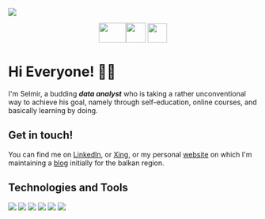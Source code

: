 <a href="https://www.selmirkalender.com"><img src="https://lh3.googleusercontent.com/pw/ACtC-3cbUVx4yqek5edwWKIPGCkeau2t8Be_Vnv6sUj0n_Ut9l4l3k_CzJGctTUhJj_pljv91w4KWmkPqd5d6-mFKHcWXSDNQ0rbH04RVHBUqtyG9h4tzOpGUFZImGlMhao9MK689W9Kkxtf0C-YcNRvNF2p=w1400-h425-no?authuser=0"></a>


<p align="center">
<a href="http://linkedin.com/in/selmirkalender"><img src="https://dwglogo.com/wp-content/uploads/2020/06/Linkedin_symbol_transparent.png" width="55" height="40" border="0"></a><a href="https://www.xing.com/profile/Selmir_Kalender/portfolio"><img src="https://hashtagchefin.at/wp-content/uploads/2018/02/xing-logo-3bd7a34cb3daaa40-256x256.png" width="40" height="40" border="0"></a>
<a href="https://www.selmirkalender.com"><img src="https://www.logolynx.com/images/logolynx/2d/2d9b83e7e721da89b2cebc00d8239248.png" width="39" height="39" border="0"></a>
</p>
  
<h1> Hi Everyone! 🙋‍♂️ </h1>

I'm Selmir, a budding __*data analyst*__ who is taking a rather unconventional way to achieve his goal, namely through self-education, online courses, and basically learning by doing.

  
<h2> Get in touch! </h2>  

You can find me on [LinkedIn](http://linkedin.com/in/selmirkalender), or [Xing](https://www.xing.com/profile/Selmir_Kalender/portfolio), or my personal [website](https://www.selmirkalender.com) on which I'm maintaining a [blog](https://www.selmirkalender.com/blog) initially for the balkan region.  
 
  
<h2> Technologies and Tools </h2>

![](https://img.shields.io/badge/OS-Windows-informational?style=plastic&logo=WINDOWS&logoColor=white&color=informational) ![](https://img.shields.io/badge/Language-Python-informational?style=plastic&logo=PYTHON&logoColor=white&color=yellow) ![](https://img.shields.io/badge/Language-MySQL-blueviolet?style=plastic&logo=mysql&logoColor=white&color=blueviolet) ![](https://img.shields.io/badge/Tool-Tableau-9cf?style=plastic&logo=TABLEAU&logoColor=white&color=9cf) ![](https://img.shields.io/badge/Tool-PowerBI-informational?style=plastic&logo=power-bi&logoColor=white&color=yellow) ![](https://img.shields.io/badge/Tool-MSOffice-informational?style=plastic&logo=MICROSOFT&logoColor=white&color=blue)





